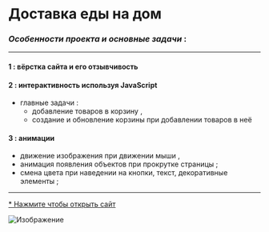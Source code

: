 # Доставка еды на дом

### _Особенности проекта и основные задачи_ : 
***

#### 1 : вёрстка сайта и его отзывчивость
#### 2 : интерактивность используя JavaScript
* главные задачи :
  * добавление товаров в корзину , 
  * создание и обновление корзины при добавлении товаров в неё
#### 3 : анимации
* движение изображения при движении мыши , 
* анимация появления объектов при прокрутке страницы ;
* смена цвета при наведении на кнопки, текст, декоративные элементы ;

***

[* Нажмите чтобы открыть сайт](https://arinawebsite.github.io/kavarna/)

![Изображение](/img/kav.jpg)
